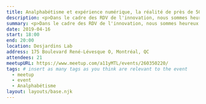 ```yaml
---
title: Analphabétisme et expérience numérique, la réalité de près de 50% des Québécois
description: <p>Dans le cadre des RDV de l'innovation, nous sommes heureux de vous présenter les initiatives \#ensemblepourvrai de l’équipe Diversité & Inclusion de Desjardins.</p><p>Cette saison, retrouvez la série de meetups sur l’accessibilité numérique.</p><p>Analphabétisme et expérience numérique, la réalité de près de 50% des Québécois</p><p>Au Québec, près d’une personne sur deux éprouve des difficultés à lire et à écrire au point de l’empêcher de fonctionner normalement dans son quotidien. C’est donc pratiquement la moitié de la population qui est privée à des degrés divers d’une participation pleine et entière à la vie sociale, démocratique et économique du Québec.</p><p>Depuis 1982, Lettres en main, un groupe populaire d’alphabétisation tente de redonner leurs lettres de noblesse aux adultes analphabètes du quartier Rosemont à Montréal. Lettres en main a produit plus d’une trentaine de publications en écriture simplifiée avec différents organismes, incluant l’Autorité des marchés financiers. Les publications ont été distribuées à plus de deux millions d’exemplaires au Québec et au Canada francophone.</p>
summary: <p>Dans le cadre des RDV de l'innovation, nous sommes heureux de vous présenter les initiatives \#ensemblepourvrai de l’équipe Diversité & Inclusion de Desjardins.</p>
date: 2019-04-16
start: 18:00
end: 20:00
location: Desjardins Lab
address: 175 Boulevard René-Lévesque O, Montréal, QC
attendees: 21
meetupURL: https://www.meetup.com/a11yMTL/events/260350220/
tags: # insert as many tags as you think are relevant to the event
  - meetup
  - event
  - Analphabétisme
layout: layouts/base.njk
---
```

